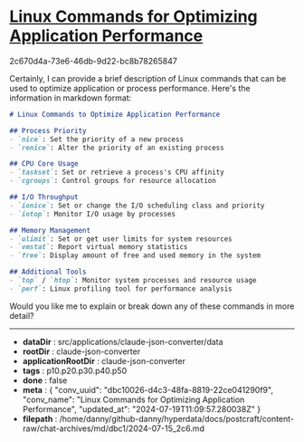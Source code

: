 # [Linux Commands for Optimizing Application Performance](https://claude.ai/chat/dbc10026-d4c3-48fa-8819-22ce041290f9)

2c670d4a-73e6-46db-9d22-bc8b78265847

 Certainly, I can provide a brief description of Linux commands that can be used to optimize application or process performance. Here's the information in markdown format:

```markdown
# Linux Commands to Optimize Application Performance

## Process Priority
- `nice`: Set the priority of a new process
- `renice`: Alter the priority of an existing process

## CPU Core Usage
- `taskset`: Set or retrieve a process's CPU affinity
- `cgroups`: Control groups for resource allocation

## I/O Throughput
- `ionice`: Set or change the I/O scheduling class and priority
- `iotop`: Monitor I/O usage by processes

## Memory Management
- `ulimit`: Set or get user limits for system resources
- `vmstat`: Report virtual memory statistics
- `free`: Display amount of free and used memory in the system

## Additional Tools
- `top` / `htop`: Monitor system processes and resource usage
- `perf`: Linux profiling tool for performance analysis
```

Would you like me to explain or break down any of these commands in more detail?

---

* **dataDir** : src/applications/claude-json-converter/data
* **rootDir** : claude-json-converter
* **applicationRootDir** : claude-json-converter
* **tags** : p10.p20.p30.p40.p50
* **done** : false
* **meta** : {
  "conv_uuid": "dbc10026-d4c3-48fa-8819-22ce041290f9",
  "conv_name": "Linux Commands for Optimizing Application Performance",
  "updated_at": "2024-07-19T11:09:57.280038Z"
}
* **filepath** : /home/danny/github-danny/hyperdata/docs/postcraft/content-raw/chat-archives/md/dbc1/2024-07-15_2c6.md
